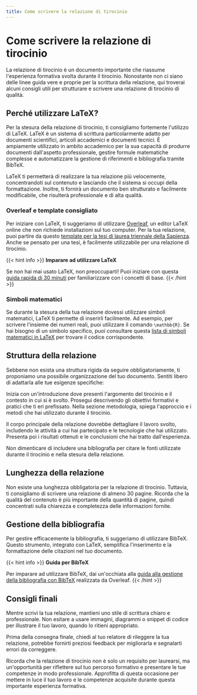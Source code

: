 ```yaml
---
title: Come scrivere la relazione di tirocinio
---
```

# Come scrivere la relazione di tirocinio
La relazione di tirocinio è un documento importante che riassume l'esperienza formativa svolta durante il tirocinio. Nonostante non ci siano delle linee guida vere e proprie per la scrittura della relazione, qui troverai alcuni consigli utili per strutturare e scrivere una relazione di tirocinio di qualità.

## Perché utilizzare LaTeX?
Per la stesura della relazione di tirocinio, ti consigliamo fortemente l'utilizzo di LaTeX. LaTeX è un sistema di scrittura particolarmente adatto per documenti scientifici, articoli accademici e documenti tecnici. È ampiamente utilizzato in ambito accademico per la sua capacità di produrre documenti dall'aspetto professionale, gestire formule matematiche complesse e automatizzare la gestione di riferimenti e bibliografia tramite BibTeX.

LaTeX ti permetterà di realizzare la tua relazione più velocemente, concentrandoti sul contenuto e lasciando che il sistema si occupi della formattazione. Inoltre, ti fornirà un documento ben strutturato e facilmente modificabile, che risulterà professionale e di alta qualità.

### Overleaf e template consigliato
Per iniziare con LaTeX, ti suggeriamo di utilizzare [Overleaf](https://www.overleaf.com), un editor LaTeX online che non richiede installazioni sul tuo computer. Per la tua relazione, puoi partire da questo [template per la tesi di laurea triennale della Sapienza](https://www.overleaf.com/latex/templates/a-sample-bachelors-thesis-for-sapienza-universita-di-roma/hknzgzrzbwwh). Anche se pensato per una tesi, è facilmente utilizzabile per una relazione di tirocinio.

{{< hint info >}}
<i class="fa-solid fa-circle-info" style="color: #74C0FC;"></i> **Imparare ad utilizzare LaTeX**

Se non hai mai usato LaTeX, non preoccuparti! Puoi iniziare con questa [guida rapida di 30 minuti](https://it.overleaf.com/learn/latex/Learn_LaTeX_in_30_minutes) per familiarizzare con i concetti di base.
{{< /hint >}}

### Simboli matematici
Se durante la stesura della tua relazione dovessi utilizzare simboli matematici, LaTeX ti permette di inserirli facilmente. Ad esempio, per scrivere l'insieme dei numeri reali, puoi utilizzare il comando `\mathbb{R}`. Se hai bisogno di un simbolo specifico, puoi consultare questa [lista di simboli matematici in LaTeX](https://oeis.org/wiki/List_of_LaTeX_mathematical_symbols) per trovare il codice corrispondente.

## Struttura della relazione
Sebbene non esista una struttura rigida da seguire obbligatoriamente, ti proponiamo una possibile organizzazione del tuo documento. Sentiti libero di adattarla alle tue esigenze specifiche:

Inizia con un'introduzione dove presenti l'argomento del tirocinio e il contesto in cui si è svolto. Prosegui descrivendo gli obiettivi formativi e pratici che ti eri prefissato. Nella sezione metodologia, spiega l'approccio e i metodi che hai utilizzato durante il tirocinio.

Il corpo principale della relazione dovrebbe dettagliare il lavoro svolto, includendo le attività a cui hai partecipato e le tecnologie che hai utilizzato. Presenta poi i risultati ottenuti e le conclusioni che hai tratto dall'esperienza.

Non dimenticare di includere una bibliografia per citare le fonti utilizzate durante il tirocinio e nella stesura della relazione.

## Lunghezza della relazione
Non esiste una lunghezza obbligatoria per la relazione di tirocinio. Tuttavia, ti consigliamo di scrivere una relazione di almeno 30 pagine. Ricorda che la qualità del contenuto è più importante della quantità di pagine, quindi concentrati sulla chiarezza e completezza delle informazioni fornite.

## Gestione della bibliografia
Per gestire efficacemente la bibliografia, ti suggeriamo di utilizzare BibTeX. Questo strumento, integrato con LaTeX, semplifica l'inserimento e la formattazione delle citazioni nel tuo documento.

{{< hint info >}}
<i class="fa-solid fa-circle-info" style="color: #74C0FC;"></i> **Guida per BibTeX**

Per imparare ad utilizzare BibTeX, dai un'occhiata alla [guida alla gestione della bibliografia con BibTeX](https://www.overleaf.com/learn/latex/Bibliography_management_with_bibtex) realizzata da Overleaf.
{{< /hint >}}

## Consigli finali
Mentre scrivi la tua relazione, mantieni uno stile di scrittura chiaro e professionale. Non esitare a usare immagini, diagrammi o snippet di codice per illustrare il tuo lavoro, quando lo ritieni appropriato.

Prima della consegna finale, chiedi al tuo relatore di rileggere la tua relazione, potrebbe fornirti preziosi feedback per migliorarla e segnalarti errori da correggere.

Ricorda che la relazione di tirocinio non è solo un requisito per laurearsi, ma un'opportunità per riflettere sul tuo percorso formativo e presentare le tue competenze in modo professionale. Approfitta di questa occasione per mettere in luce il tuo lavoro e le competenze acquisite durante questa importante esperienza formativa.
